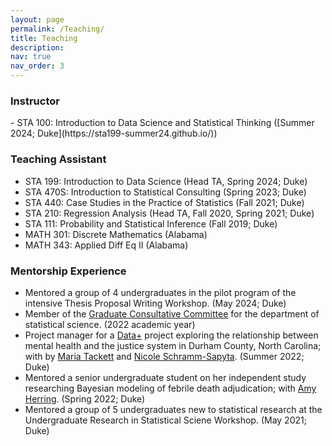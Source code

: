 ```yaml
---
layout: page
permalink: /Teaching/
title: Teaching
description: 
nav: true
nav_order: 3
---
```


<h3> Instructor </h3>
- STA 100: Introduction to Data Science and Statistical Thinking ([Summer 2024; Duke](https://sta199-summer24.github.io/))


<h3> Teaching Assistant </h3>

- STA 199: Introduction to Data Science (Head TA, Spring 2024; Duke)
- STA 470S: Introduction to Statistical Consulting (Spring 2023; Duke)
- STA 440: Case Studies in the Practice of Statistics (Fall 2021; Duke)
- STA 210: Regression Analysis (Head TA, Fall 2020, Spring 2021; Duke)
- STA 111: Probability and Statistical Inference (Fall 2019; Duke)
- MATH 301: Discrete Mathematics (Alabama)
- MATH 343: Applied Diff Eq II (Alabama)


<h3> Mentorship Experience </h3>

- Mentored a group of 4 undergraduates in the pilot program of the intensive Thesis Proposal Writing Workshop. (May 2024; Duke)
- Member of the [Graduate Consultative Committee](https://stat.duke.edu/about/gcc) for the department of statistical science. (2022 academic year)
- Project manager for a [Data+](https://bigdata.duke.edu/data) project exploring the relationship between mental health and the justice system in Durham County, North Carolina; with by [Maria Tackett](https://maria-tackett.netlify.app/) and [Nicole Schramm-Sapyta](https://scholars.duke.edu/person/nicole.schrammsapyta). (Summer 2022; Duke)
- Mentored a senior undergraduate student on her independent study researching Bayesian modeling of febrile death adjudication; with [Amy Herring](https://scholars.duke.edu/person/Amy.Herring).  (Spring 2022; Duke)
- Mentored a group of 5 undergraduates new to statistical research at the Undergraduate Research in Statistical Sciene Workshop. (May 2021; Duke)


